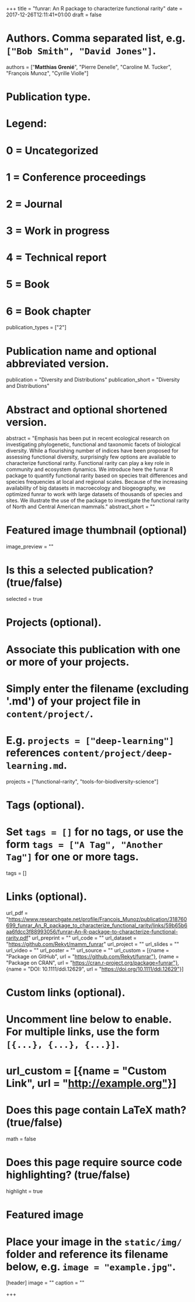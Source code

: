 +++
title = "funrar: An R package to characterize functional rarity"
date = 2017-12-26T12:11:41+01:00
draft = false

# Authors. Comma separated list, e.g. `["Bob Smith", "David Jones"]`.
authors = ["**Matthias Grenié**", "Pierre Denelle", "Caroline M. Tucker",
           "François Munoz", "Cyrille Violle"]

# Publication type.
# Legend:
# 0 = Uncategorized
# 1 = Conference proceedings
# 2 = Journal
# 3 = Work in progress
# 4 = Technical report
# 5 = Book
# 6 = Book chapter
publication_types = ["2"]

# Publication name and optional abbreviated version.
publication = "Diversity and Distributions"
publication_short = "Diversity and Distributions"

# Abstract and optional shortened version.
abstract = "Emphasis has been put in recent ecological research on investigating phylogenetic, functional and taxonomic facets of biological diversity. While a flourishing number of indices have been proposed for assessing functional diversity, surprisingly few options are available to characterize functional rarity. Functional rarity can play a key role in community and ecosystem dynamics. We introduce here the funrar R package to quantify functional rarity based on species trait differences and species frequencies at local and regional scales. Because of the increasing availability of big datasets in macroecology and biogeography, we optimized funrar to work with large datasets of thousands of species and sites. We illustrate the use of the package to investigate the functional rarity of North and Central American mammals."
abstract_short = ""

# Featured image thumbnail (optional)
image_preview = ""

# Is this a selected publication? (true/false)
selected = true

# Projects (optional).
#   Associate this publication with one or more of your projects.
#   Simply enter the filename (excluding '.md') of your project file in `content/project/`.
#   E.g. `projects = ["deep-learning"]` references `content/project/deep-learning.md`.
projects = ["functional-rarity", "tools-for-biodiversity-science"]

# Tags (optional).
#   Set `tags = []` for no tags, or use the form `tags = ["A Tag", "Another Tag"]` for one or more tags.
tags = []

# Links (optional).
url_pdf = "https://www.researchgate.net/profile/Francois_Munoz/publication/318760699_funrar_An_R_package_to_characterize_functional_rarity/links/59b65b6aa6fdcc3f88993056/funrar-An-R-package-to-characterize-functional-rarity.pdf"
url_preprint = ""
url_code = ""
url_dataset = "https://github.com/Rekyt/mamm_funrar"
url_project = ""
url_slides = ""
url_video = ""
url_poster = ""
url_source = ""
url_custom = [{name = "Package on GitHub", url = "https://github.com/Rekyt/funrar"},
              {name = "Package on CRAN", url = "https://cran.r-project.org/package=funrar"},
              {name = "DOI: 10.1111/ddi.12629", url = "https://doi.org/10.1111/ddi.12629"}]

# Custom links (optional).
#   Uncomment line below to enable. For multiple links, use the form `[{...}, {...}, {...}]`.
# url_custom = [{name = "Custom Link", url = "http://example.org"}]

# Does this page contain LaTeX math? (true/false)
math = false

# Does this page require source code highlighting? (true/false)
highlight = true

# Featured image
# Place your image in the `static/img/` folder and reference its filename below, e.g. `image = "example.jpg"`.
[header]
image = ""
caption = ""

+++
